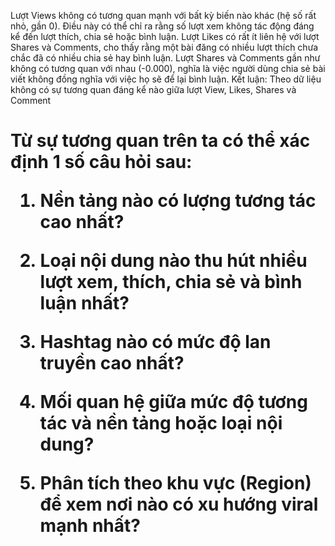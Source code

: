 Lượt Views không có tương quan mạnh với bất kỳ biến nào khác (hệ số rất nhỏ, gần 0). Điều này có thể chỉ ra rằng số lượt xem không tác động đáng kể đến lượt thích, chia sẻ hoặc bình luận.
Lượt Likes có rất ít liên hệ với lượt Shares và Comments, cho thấy rằng một bài đăng có nhiều lượt thích chưa chắc đã có nhiều chia sẻ hay bình luận.
Lượt Shares và Comments gần như không có tương quan với nhau (-0.000), nghĩa là việc người dùng chia sẻ bài viết không đồng nghĩa với việc họ sẽ để lại bình luận.
Kết luận: Theo dữ liệu không có sự tương quan đáng kể nào giữa lượt View, Likes, Shares và Comment

<H1>
Từ sự tương quan trên ta có thể xác định 1 số câu hỏi sau:

  1. Nền tảng nào có lượng tương tác cao nhất?

  2. Loại nội dung nào thu hút nhiều lượt xem, thích, chia sẻ và bình luận nhất?

  3. Hashtag nào có mức độ lan truyền cao nhất?

  4. Mối quan hệ giữa mức độ tương tác và nền tảng hoặc loại nội dung?

  5. Phân tích theo khu vực (Region) để xem nơi nào có xu hướng viral mạnh nhất? <H1>
